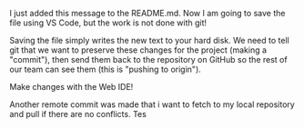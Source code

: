 I just added this message to the README.md. Now I am going to save the file using VS Code, but the work is not done with git!

Saving the file simply writes the new text to your hard disk. We need to tell git that we want to preserve these changes for the project (making a
"commit"), then send them
back to the repository on GitHub so the rest of our team can see them (this is "pushing to origin").

Make changes with the Web IDE!

Another remote commit was made that i want to fetch to my local repository and pull if there are no conflicts.
Tes
